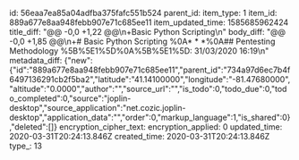 id: 56eaa7ea85a04adfba375fafc551b524
parent_id: 
item_type: 1
item_id: 889a677e8aa948febb907e71c685ee11
item_updated_time: 1585685962424
title_diff: "@@ -0,0 +1,22 @@\n+Basic Python Scripting\n"
body_diff: "@@ -0,0 +1,85 @@\n+# Basic Python Scripting %0A* * *%0A## Pentesting Methodology %5B%5E1%5D%0A%5B%5E1%5D: 31/03/2020 16:19\n"
metadata_diff: {"new":{"id":"889a677e8aa948febb907e71c685ee11","parent_id":"734a97d6ec7b4f6497136291cb2f5ba2","latitude":"41.14100000","longitude":"-81.47680000","altitude":"0.0000","author":"","source_url":"","is_todo":0,"todo_due":0,"todo_completed":0,"source":"joplin-desktop","source_application":"net.cozic.joplin-desktop","application_data":"","order":0,"markup_language":1,"is_shared":0},"deleted":[]}
encryption_cipher_text: 
encryption_applied: 0
updated_time: 2020-03-31T20:24:13.846Z
created_time: 2020-03-31T20:24:13.846Z
type_: 13